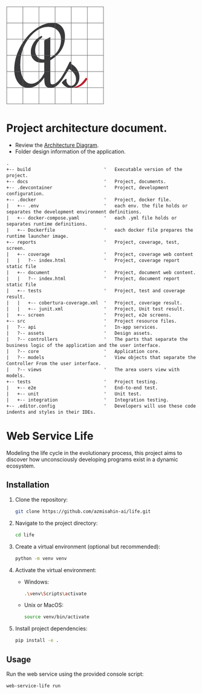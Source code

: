 # ![Logo](media/favicon.png)

# Project architecture document.

- Review the [Architecture Diagram](architecture/README.md).
- Folder design information of the application.

```
.
+-- build                           '	Executable version of the project.
+-- docs						    '	Project, documents.
+-- .devcontainer                   '	Project, development configuration.
+-- .docker                         '	Project, docker file.
|   +-- .env                        '	each env. the file holds or separates the development environment definitions.
|   +-- docker-compose.yaml         '	each .yml file holds or separates runtime definitions.
|   +-- Dockerfile                  '	each docker file prepares the runtime launcher image.
+-- reports                         '	Project, coverage, test, screen.
|   +-- coverage                    '	Project, coverage web content
|   |   ?-- index.html              '	Project, coverage report static file
|   +-- document                    '	Project, document web content.
|   |   ?-- index.html              '	Project, document report static file
|   +-- tests                       '	Project, test and coverage result.
|   |   +-- cobertura-coverage.xml  '	Project, coverage result.
|   |   +-- junit.xml               '	Project, Unit test result.
|   +-- screen                      '	Project, e2e screens.
+-- src							    '	Project resource files.
|   ?-- api					        '	In-app services.
|   ?-- assets			            '	Design assets.
|   ?-- controllers	                '	The parts that separate the business logic of the application and the user interface.
|   ?-- core					    '	Application core.
|   ?-- models					    '	View objects that separate the Controller From the user interface.
|   ?-- views					    '	The area users view with models.
+-- tests                           '	Project testing.
|   +-- e2e						    '	End-to-end test.
|   +-- unit					    '	Unit test.
|   +-- integration                 '	Integration testing.
+-- .editor.config                  '	Developers will use these code indents and styles in their IDEs.

```

# Web Service Life

Modeling the life cycle in the evolutionary process, this project aims to discover how unconsciously developing programs exist in a dynamic ecosystem.

## Installation

1. Clone the repository:

   ```bash
   git clone https://github.com/azmisahin-ai/life.git
   ```

2. Navigate to the project directory:

   ```bash
   cd life
   ```

3. Create a virtual environment (optional but recommended):

   ```bash
   python -m venv venv
   ```

4. Activate the virtual environment:

   - Windows:

     ```bash
     .\venv\Scripts\activate
     ```

   - Unix or MacOS:

     ```bash
     source venv/bin/activate
     ```

5. Install project dependencies:

   ```bash
   pip install -e .
   ```

## Usage

Run the web service using the provided console script:

```bash
web-service-life run
```
